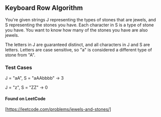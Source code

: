## Keyboard Row Algorithm

You're given strings J representing the types of stones that are jewels, and S representing the stones you have.  Each character in S is a type of stone you have.  You want to know how many of the stones you have are also jewels.

The letters in J are guaranteed distinct, and all characters in J and S are letters. Letters are case sensitive, so "a" is considered a different type of stone from "A".


### Test Cases

J = "aA", S = "aAAbbbb" -> 3


J = "z", S = "ZZ" -> 0

#### Found on LeetCode

[https://leetcode.com/problems/jewels-and-stones/]